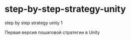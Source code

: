 # step-by-step-strategy-unity
step by step strategy unity 1

Первая версия пошаговой стратегии в Unity
